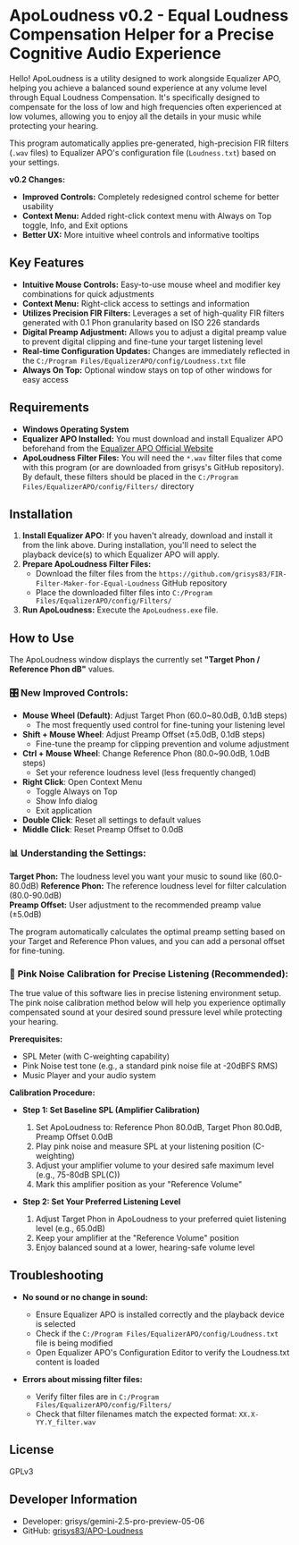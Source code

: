 # ApoLoudness v0.2 - Equal Loudness Compensation Helper for a Precise Cognitive Audio Experience

Hello! ApoLoudness is a utility designed to work alongside Equalizer APO, helping you achieve a balanced sound experience at any volume level through Equal Loudness Compensation. It's specifically designed to compensate for the loss of low and high frequencies often experienced at low volumes, allowing you to enjoy all the details in your music while protecting your hearing.

This program automatically applies pre-generated, high-precision FIR filters (`.wav` files) to Equalizer APO's configuration file (`Loudness.txt`) based on your settings.

**v0.2 Changes:**

*   **Improved Controls:** Completely redesigned control scheme for better usability
*   **Context Menu:** Added right-click context menu with Always on Top toggle, Info, and Exit options
*   **Better UX:** More intuitive wheel controls and informative tooltips

## Key Features

*   **Intuitive Mouse Controls:** Easy-to-use mouse wheel and modifier key combinations for quick adjustments
*   **Context Menu:** Right-click access to settings and information
*   **Utilizes Precision FIR Filters:** Leverages a set of high-quality FIR filters generated with 0.1 Phon granularity based on ISO 226 standards
*   **Digital Preamp Adjustment:** Allows you to adjust a digital preamp value to prevent digital clipping and fine-tune your target listening level
*   **Real-time Configuration Updates:** Changes are immediately reflected in the `C:/Program Files/EqualizerAPO/config/Loudness.txt` file
*   **Always On Top:** Optional window stays on top of other windows for easy access

## Requirements

*   **Windows Operating System**
*   **Equalizer APO Installed:** You must download and install Equalizer APO beforehand from the [Equalizer APO Official Website](https://sourceforge.net/projects/equalizerapo/)
*   **ApoLoudness Filter Files:** You will need the `*.wav` filter files that come with this program (or are downloaded from grisys's GitHub repository). By default, these filters should be placed in the `C:/Program Files/EqualizerAPO/config/Filters/` directory

## Installation

1.  **Install Equalizer APO:** If you haven't already, download and install it from the link above. During installation, you'll need to select the playback device(s) to which Equalizer APO will apply.
2.  **Prepare ApoLoudness Filter Files:**
    *   Download the filter files from the `https://github.com/grisys83/FIR-Filter-Maker-for-Equal-Loudness` GitHub repository
    *   Place the downloaded filter files into `C:/Program Files/EqualizerAPO/config/Filters/`
3.  **Run ApoLoudness:** Execute the `ApoLoudness.exe` file.

## How to Use

The ApoLoudness window displays the currently set **"Target Phon / Reference Phon dB"** values.

### 🎛️ **New Improved Controls:**

*   **Mouse Wheel (Default)**: Adjust Target Phon (60.0~80.0dB, 0.1dB steps)
    *   The most frequently used control for fine-tuning your listening level
*   **Shift + Mouse Wheel**: Adjust Preamp Offset (±5.0dB, 0.1dB steps)
    *   Fine-tune the preamp for clipping prevention and volume adjustment
*   **Ctrl + Mouse Wheel**: Change Reference Phon (80.0~90.0dB, 1.0dB steps)
    *   Set your reference loudness level (less frequently changed)
*   **Right Click**: Open Context Menu
    *   Toggle Always on Top
    *   Show Info dialog
    *   Exit application
*   **Double Click**: Reset all settings to default values
*   **Middle Click**: Reset Preamp Offset to 0.0dB

### 📊 **Understanding the Settings:**

**Target Phon:** The loudness level you want your music to sound like (60.0-80.0dB)
**Reference Phon:** The reference loudness level for filter calculation (80.0-90.0dB)  
**Preamp Offset:** User adjustment to the recommended preamp value (±5.0dB)

The program automatically calculates the optimal preamp setting based on your Target and Reference Phon values, and you can add a personal offset for fine-tuning.

### 🎵 **Pink Noise Calibration for Precise Listening (Recommended):**

The true value of this software lies in precise listening environment setup. The pink noise calibration method below will help you experience optimally compensated sound at your desired sound pressure level while protecting your hearing.

**Prerequisites:**
*   SPL Meter (with C-weighting capability)
*   Pink Noise test tone (e.g., a standard pink noise file at -20dBFS RMS)
*   Music Player and your audio system

**Calibration Procedure:**

*   **Step 1: Set Baseline SPL (Amplifier Calibration)**
    1.  Set ApoLoudness to: Reference Phon 80.0dB, Target Phon 80.0dB, Preamp Offset 0.0dB
    2.  Play pink noise and measure SPL at your listening position (C-weighting)
    3.  Adjust your amplifier volume to your desired safe maximum level (e.g., 75-80dB SPL(C))
    4.  Mark this amplifier position as your "Reference Volume"

*   **Step 2: Set Your Preferred Listening Level**
    1.  Adjust Target Phon in ApoLoudness to your preferred quiet listening level (e.g., 65.0dB)
    2.  Keep your amplifier at the "Reference Volume" position
    3.  Enjoy balanced sound at a lower, hearing-safe volume level

## Troubleshooting

*   **No sound or no change in sound:**
    *   Ensure Equalizer APO is installed correctly and the playback device is selected
    *   Check if the `C:/Program Files/EqualizerAPO/config/Loudness.txt` file is being modified
    *   Open Equalizer APO's Configuration Editor to verify the Loudness.txt content is loaded

*   **Errors about missing filter files:**
    *   Verify filter files are in `C:/Program Files/EqualizerAPO/config/Filters/`
    *   Check that filter filenames match the expected format: `XX.X-YY.Y_filter.wav`

## License

GPLv3

## Developer Information

* Developer: grisys/gemini-2.5-pro-preview-05-06
* GitHub: [grisys83/APO-Loudness](https://github.com/grisys83/APO-Loudness)